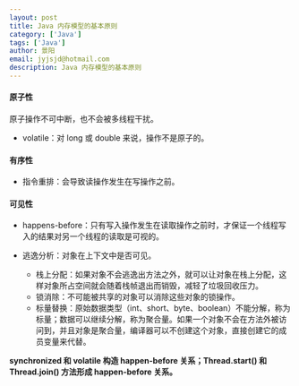 ```yaml
---
layout: post
title: Java 内存模型的基本原则
category: ['Java']
tags: ['Java']
author: 景阳
email: jyjsjd@hotmail.com
description: Java 内存模型的基本原则
---
```


#### 原子性
原子操作不可中断，也不会被多线程干扰。

* volatile：对 long 或 double 来说，操作不是原子的。

#### 有序性
* 指令重排：会导致读操作发生在写操作之前。

#### 可见性
* happens-before：只有写入操作发生在读取操作之前时，才保证一个线程写入的结果对另一个线程的读取是可视的。

* 逃逸分析：对象在上下文中是否可见。
  * 栈上分配：如果对象不会逃逸出方法之外，就可以让对象在栈上分配，这样对象所占空间就会随着栈帧退出而销毁，减轻了垃圾回收压力。
  * 锁消除：不可能被共享的对象可以消除这些对象的锁操作。
  * 标量替换：原始数据类型（int、short、byte、boolean）不能分解，称为标量；数据可以继续分解，称为聚合量。如果一个对象不会在方法外被访问到，并且对象是聚合量，编译器可以不创建这个对象，直接创建它的成员变量来代替。

**synchronized 和 volatile 构造 happen-before 关系；Thread.start() 和 Thread.join() 方法形成 happen-before 关系。**
